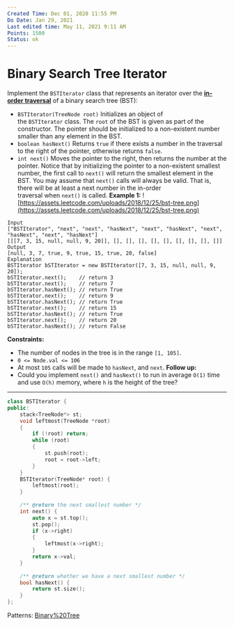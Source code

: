 ```yaml
---
Created Time: Dec 01, 2020 11:55 PM
Do Date: Jan 29, 2021
Last edited time: May 11, 2021 9:11 AM
Points: 1500
Status: ok
---
```


# Binary Search Tree Iterator

Implement the `BSTIterator` class that represents an iterator over the **[in-order traversal](https://en.wikipedia.org/wiki/Tree_traversal#In-order_(LNR))** of a binary search tree (BST):
- `BSTIterator(TreeNode root)` Initializes an object of the `BSTIterator` class. The `root` of the BST is given as part of the constructor. The pointer should be initialized to a non-existent number smaller than any element in the BST.
- `boolean hasNext()` Returns `true` if there exists a number in the traversal to the right of the pointer, otherwise returns `false`.
- `int next()` Moves the pointer to the right, then returns the number at the pointer.
Notice that by initializing the pointer to a non-existent smallest number, the first call to `next()` will return the smallest element in the BST.
You may assume that `next()` calls will always be valid. That is, there will be at least a next number in the in-order traversal when `next()` is called.
**Example 1:**
![https://assets.leetcode.com/uploads/2018/12/25/bst-tree.png](https://assets.leetcode.com/uploads/2018/12/25/bst-tree.png)
```
Input
["BSTIterator", "next", "next", "hasNext", "next", "hasNext", "next", "hasNext", "next", "hasNext"]
[[[7, 3, 15, null, null, 9, 20]], [], [], [], [], [], [], [], [], []]
Output
[null, 3, 7, true, 9, true, 15, true, 20, false]
Explanation
BSTIterator bSTIterator = new BSTIterator([7, 3, 15, null, null, 9, 20]);
bSTIterator.next();    // return 3
bSTIterator.next();    // return 7
bSTIterator.hasNext(); // return True
bSTIterator.next();    // return 9
bSTIterator.hasNext(); // return True
bSTIterator.next();    // return 15
bSTIterator.hasNext(); // return True
bSTIterator.next();    // return 20
bSTIterator.hasNext(); // return False
```
**Constraints:**
- The number of nodes in the tree is in the range `[1, 105]`.
- `0 <= Node.val <= 106`
- At most `105` calls will be made to `hasNext`, and `next`.
**Follow up:**
- Could you implement `next()` and `hasNext()` to run in average `O(1)` time and use `O(h)` memory, where `h` is the height of the tree?
---
```cpp
class BSTIterator {
public:
    stack<TreeNode*> st; 
    void leftmost(TreeNode *root)
    {
        if (!root) return; 
        while (root)
        {
            st.push(root); 
            root = root->left; 
        }
    }
    BSTIterator(TreeNode* root) {
        leftmost(root); 
    }
    
    /** @return the next smallest number */
    int next() {
        auto x = st.top(); 
        st.pop(); 
        if (x->right)
        {
            leftmost(x->right); 
        }
        return x->val; 
    }
    
    /** @return whether we have a next smallest number */
    bool hasNext() {
        return st.size(); 
    }
};
```
Patterns: [Binary%20Tree](Binary%20Tree.md)